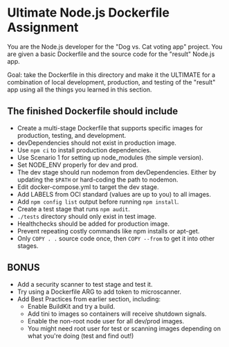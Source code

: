 # Ultimate Node.js Dockerfile Assignment

You are the Node.js developer for the "Dog vs. Cat voting app" project.
You are given a basic Dockerfile and the source code for the "result"
Node.js app.

Goal: take the Dockerfile in this directory and make it the ULTIMATE
for a combination of local development, production, and testing
of the "result" app using all the things you learned in this section.

## The finished Dockerfile should include

* Create a multi-stage Dockerfile that supports specific images for
production, testing, and development.
* devDependencies should not exist in production image.
* Use `npm ci` to install production dependencies.
* Use Scenario 1 for setting up node_modules (the simple version).
* Set NODE_ENV properly for dev and prod.
* The dev stage should run nodemon from devDependencies. Either by
updating the `$PATH` or hard-coding the path to nodemon.
* Edit docker-compose.yml to target the dev stage.
* Add LABELS from OCI standard (values are up to you) to all images.
* Add `npm config list` output before running `npm install`.
* Create a test stage that runs `npm audit`.
* `./tests` directory should only exist in test image.
* Healthchecks should be added for production image.
* Prevent repeating costly commands like npm installs or apt-get.
* Only `COPY . .` source code once, then `COPY --from` to get it
into other stages.

## BONUS

* Add a security scanner to test stage and test it.
* Try using a Dockerfile ARG to add token to microscanner.
* Add Best Practices from earlier section, including:
  * Enable BuildKit and try a build.
  * Add tini to images so containers will receive shutdown signals.
  * Enable the non-root node user for all dev/prod images.
  * You might need root user for test or scanning images depending
  on what you're doing (test and find out!)
